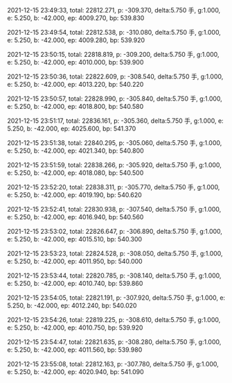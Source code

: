 2021-12-15 23:49:33, total: 22812.271, p: -309.370, delta:5.750 手, g:1.000, e: 5.250, b: -42.000, ep: 4009.270, bp: 539.830

2021-12-15 23:49:54, total: 22812.538, p: -310.080, delta:5.750 手, g:1.000, e: 5.250, b: -42.000, ep: 4009.280, bp: 539.920

2021-12-15 23:50:15, total: 22818.819, p: -309.200, delta:5.750 手, g:1.000, e: 5.250, b: -42.000, ep: 4010.000, bp: 539.900

2021-12-15 23:50:36, total: 22822.609, p: -308.540, delta:5.750 手, g:1.000, e: 5.250, b: -42.000, ep: 4013.220, bp: 540.220

2021-12-15 23:50:57, total: 22828.990, p: -305.840, delta:5.750 手, g:1.000, e: 5.250, b: -42.000, ep: 4018.800, bp: 540.580

2021-12-15 23:51:17, total: 22836.161, p: -305.360, delta:5.750 手, g:1.000, e: 5.250, b: -42.000, ep: 4025.600, bp: 541.370

2021-12-15 23:51:38, total: 22840.295, p: -305.060, delta:5.750 手, g:1.000, e: 5.250, b: -42.000, ep: 4021.340, bp: 540.800

2021-12-15 23:51:59, total: 22838.266, p: -305.920, delta:5.750 手, g:1.000, e: 5.250, b: -42.000, ep: 4018.080, bp: 540.500

2021-12-15 23:52:20, total: 22838.311, p: -305.770, delta:5.750 手, g:1.000, e: 5.250, b: -42.000, ep: 4019.190, bp: 540.620

2021-12-15 23:52:41, total: 22830.938, p: -307.540, delta:5.750 手, g:1.000, e: 5.250, b: -42.000, ep: 4016.940, bp: 540.560

2021-12-15 23:53:02, total: 22826.647, p: -306.890, delta:5.750 手, g:1.000, e: 5.250, b: -42.000, ep: 4015.510, bp: 540.300

2021-12-15 23:53:23, total: 22824.528, p: -308.050, delta:5.750 手, g:1.000, e: 5.250, b: -42.000, ep: 4011.950, bp: 540.000

2021-12-15 23:53:44, total: 22820.785, p: -308.140, delta:5.750 手, g:1.000, e: 5.250, b: -42.000, ep: 4010.740, bp: 539.860

2021-12-15 23:54:05, total: 22821.191, p: -307.920, delta:5.750 手, g:1.000, e: 5.250, b: -42.000, ep: 4012.240, bp: 540.020

2021-12-15 23:54:26, total: 22819.225, p: -308.610, delta:5.750 手, g:1.000, e: 5.250, b: -42.000, ep: 4010.750, bp: 539.920

2021-12-15 23:54:47, total: 22821.635, p: -308.280, delta:5.750 手, g:1.000, e: 5.250, b: -42.000, ep: 4011.560, bp: 539.980

2021-12-15 23:55:08, total: 22812.163, p: -307.780, delta:5.750 手, g:1.000, e: 5.250, b: -42.000, ep: 4020.940, bp: 541.090